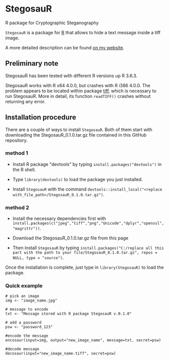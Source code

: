 # StegosauR
R package for Cryptographic Steganography

```StegosauR``` is a package for [R](https://cran.r-project.org/) that allows to hide a text message inside a tiff image.

A more detailed description can be found [on my website](https://www.zanon.xyz/cryptographic_steganography_StegosauR_intro.html).

## Preliminary note
StegosauR has been tested with different R versions up R 3.6.3.

StegosauR works with R x64 4.0.0, but crashes with R i386 4.0.0. The problem appears to be located within package [tiff](https://cran.r-project.org/web/packages/tiff/index.html), which is necessary to run StegosauR. More in detail, its function ```readTIFF()``` crashes without returning any error.   

## Installation procedure

There are a couple of ways to install ```StegosauR```. Both of them start with downloading the StegosauR_0.1.0.tar.gz file contained in this GitHub repository.

### method 1
  * Install R package "devtools" by typing ```install.packages("devtools")``` in the R shell. 
  
  * Type ```library(devtools)``` to load the package you just installed.
  
  * Install ```StegosauR``` with the command ```devtools::install_local("<replace with_file_path>/StegosauR_0.1.0.tar.gz")```.


### method 2
  * Install the necessary dependencies first with ```install.packages(c("jpeg","tiff","png","Unicode","dplyr","openssl","magrittr"))```.
  
  * Download the StegosauR_0.1.0.tar.gz file from this page
  
  * Then install ```StegosauR``` by typing ```install.packages("C:/replace all this part with the path to your file/StegosauR_0.1.0.tar.gz", repos = NULL, type = "source")```.



Once the installation is complete, just type in ```library(StegosauR)``` to load the package.


### Quick example

``` {r}
# pick an image
img <- "image_name.jpg"

# message to encode
txt <- "Message stored with R package StegosauR v.0.1.0"

# add a password
psw <- "password_123"

#encode the message
encosaur(input=img, output="new_image_name", message=txt, secret=psw)

#decode message
decosaur(input="new_image_name.tiff", secret=psw)

```
